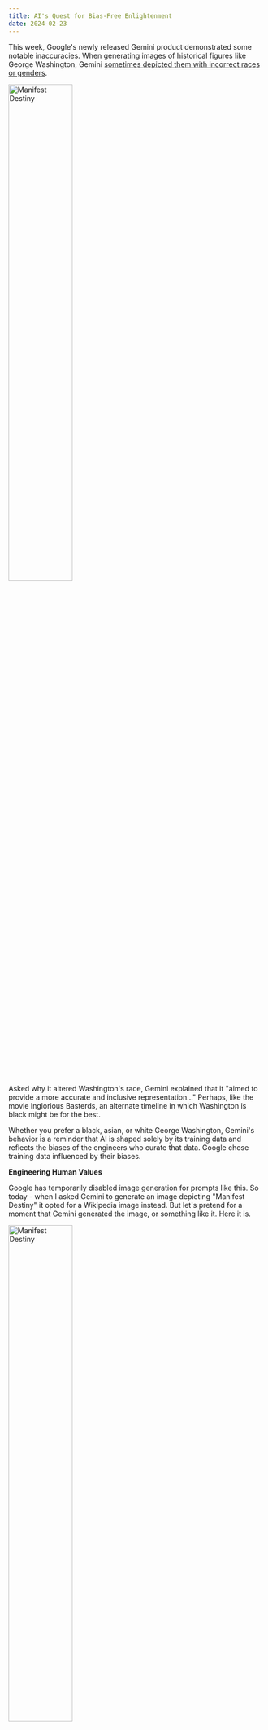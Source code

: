 ```yaml
---
title: AI's Quest for Bias-Free Enlightenment
date: 2024-02-23
---
```


This week, Google's newly released Gemini product demonstrated some notable inaccuracies. When generating images of historical figures like George Washington, Gemini [sometimes depicted them with incorrect races or genders](https://www.theverge.com/2024/2/21/24079371/google-ai-gemini-generative-inaccurate-historical).

<img src="/images/wash.png" alt="Manifest Destiny" style="width:50%;height: auto;">

Asked why it altered Washington's race, Gemini explained that it "aimed to provide a more accurate and inclusive representation..."  Perhaps, like the movie Inglorious Basterds, an alternate timeline in which Washington is black might be for the best.

Whether you prefer a black, asian, or white George Washington, Gemini's behavior is a reminder that AI is shaped solely by its training data and reflects the biases of the engineers who curate that data. Google chose training data influenced by their biases.

**Engineering Human Values**

Google has temporarily disabled image generation for prompts like this. So today - when I asked Gemini to generate an image depicting "Manifest Destiny" it opted for a Wikipedia image instead. But let's pretend for a moment that Gemini generated the image, or something like it. Here it is.

<img src="/images/American_Progress_(John_Gast_painting).jpg" alt="Manifest Destiny" style="width:50%;height: auto;">

The picture shows Columbia, a positive personification of America, leading the way West. Native Americans don't really play a big role in the image. If you look carefully you can see some figures fading into the darkness, but they're easy to miss. It's easy to understand how people might find this kind of imagery troubling. It glosses over a dark and painful history. Whether Gemini chooses this history, or some other one, is up to a small team and their values.

**Reflecting Fears through AI's Lens**

Not only is this a huge challenge for companies like Google, OpenAI, and Meta, but it's also genuinely terrifying for society. Imagine a right-wing version of Gemini trained on data from the growing [National Conservatism movement](https://www.theatlantic.com/ideas/archive/2021/11/scary-future-american-right-national-conservatism-conference/620746/). What would Gemini generate in response to a prompt about "immigration?" 

Tech giants like Google, OpenAI, and Meta will never be able to create a generally acceptable form of AI-generated "truth." Of course, that's impossible. But that won't stop them from trying. Perhaps users will have settings to tailor the political bias of the answers they receive, ensuring they reflect their own worldviews.  More likely, we'll see a proliferation of AI engines targeted at specific audiences, furthering the divide we already see in the media.